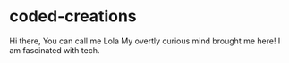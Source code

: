 # coded-creations
Hi there,
You can call me Lola 
My overtly curious mind brought me here!
I am fascinated with tech.
